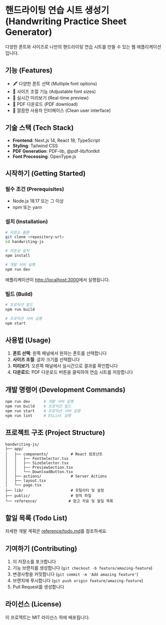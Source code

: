 # 핸드라이팅 연습 시트 생성기 (Handwriting Practice Sheet Generator)

다양한 폰트와 사이즈로 나만의 핸드라이팅 연습 시트를 만들 수 있는 웹 애플리케이션입니다.

## 기능 (Features)

- 🖋️ 다양한 폰트 선택 (Multiple font options)
- 📏 사이즈 조절 기능 (Adjustable font sizes)
- 👀 실시간 미리보기 (Real-time preview)
- 📄 PDF 다운로드 (PDF download)
- 🎨 깔끔한 사용자 인터페이스 (Clean user interface)

## 기술 스택 (Tech Stack)

- **Frontend**: Next.js 14, React 18, TypeScript
- **Styling**: Tailwind CSS
- **PDF Generation**: PDF-lib, @pdf-lib/fontkit
- **Font Processing**: OpenType.js

## 시작하기 (Getting Started)

### 필수 조건 (Prerequisites)

- Node.js 18.17 또는 그 이상
- npm 또는 yarn

### 설치 (Installation)

```bash
# 저장소 클론
git clone <repository-url>
cd handwriting-js

# 의존성 설치
npm install

# 개발 서버 실행
npm run dev
```

애플리케이션이 [http://localhost:3000](http://localhost:3000)에서 실행됩니다.

### 빌드 (Build)

```bash
# 프로덕션 빌드
npm run build

# 프로덕션 서버 실행
npm start
```

## 사용법 (Usage)

1. **폰트 선택**: 왼쪽 패널에서 원하는 폰트를 선택합니다
2. **사이즈 조절**: 글자 크기를 선택합니다
3. **미리보기**: 오른쪽 패널에서 실시간으로 결과를 확인합니다
4. **다운로드**: PDF 다운로드 버튼을 클릭하여 연습 시트를 저장합니다

## 개발 명령어 (Development Commands)

```bash
npm run dev      # 개발 서버 실행
npm run build    # 프로덕션 빌드
npm run start    # 프로덕션 서버 실행
npm run lint     # ESLint 실행
```

## 프로젝트 구조 (Project Structure)

```
handwriting-js/
├── app/
│   ├── components/          # React 컴포넌트
│   │   ├── FontSelector.tsx
│   │   ├── SizeSelector.tsx
│   │   ├── PreviewSection.tsx
│   │   └── DownloadButton.tsx
│   ├── actions/             # Server Actions
│   ├── layout.tsx
│   └── page.tsx
├── lib/                     # 유틸리티 및 설정
├── public/                  # 정적 파일
└── reference/              # 참고 자료 및 할일 목록
```

## 할일 목록 (Todo List)

자세한 개발 계획은 [reference/todo.md](./reference/todo.md)를 참조하세요.

## 기여하기 (Contributing)

1. 이 저장소를 포크합니다
2. 기능 브랜치를 생성합니다 (`git checkout -b feature/amazing-feature`)
3. 변경사항을 커밋합니다 (`git commit -m 'Add amazing feature'`)
4. 브랜치에 푸시합니다 (`git push origin feature/amazing-feature`)
5. Pull Request를 생성합니다

## 라이선스 (License)

이 프로젝트는 MIT 라이선스 하에 배포됩니다.

